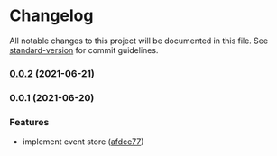 # Changelog

All notable changes to this project will be documented in this file. See [standard-version](https://github.com/conventional-changelog/standard-version) for commit guidelines.

### [0.0.2](https://github.com/pdmlab/sourced-repo-mongo-ts/compare/v0.0.1...v0.0.2) (2021-06-21)

### 0.0.1 (2021-06-20)


### Features

* implement event store ([afdce77](https://github.com/pdmlab/sourced-repo-mongo-ts/commit/afdce779adfa75cf488559fa0381bd1c88a12a2c))
